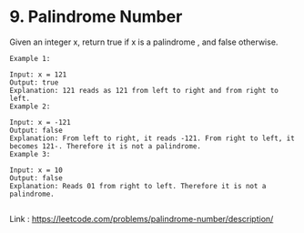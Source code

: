 
# 9. Palindrome Number

Given an integer x, return true if x is a 
palindrome
, and false otherwise.

 
```
Example 1:

Input: x = 121
Output: true
Explanation: 121 reads as 121 from left to right and from right to left.
Example 2:

Input: x = -121
Output: false
Explanation: From left to right, it reads -121. From right to left, it becomes 121-. Therefore it is not a palindrome.
Example 3:

Input: x = 10
Output: false
Explanation: Reads 01 from right to left. Therefore it is not a palindrome.
 
```



Link : 
https://leetcode.com/problems/palindrome-number/description/
